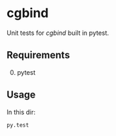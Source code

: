 # cgbind
Unit tests for _cgbind_ built in pytest.


## Requirements
0. pytest


## Usage
In this dir:
```
py.test
```
